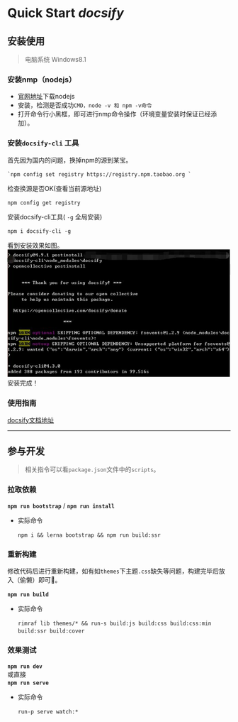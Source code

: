 # Quick Start   *docsify*

## 安装使用

> 电脑系统  Windows8.1

### 安装nmp（nodejs）

- [官网地址](https://nodejs.org/en/)下载nodejs
- 安装，检测是否成功`CMD，node -v 和 npm -v命令`
- 打开命令行小黑框，即可进行nmp命令操作（环境变量安装时保证已经添加）。  

### 安装`docsify-cli` 工具

首先因为国内的问题，换掉npm的源到某宝。

```
`npm config set registry https://registry.npm.taobao.org `
```

检查换源是否OK(查看当前源地址)

```
npm config get registry 
```

安装docsify-cli工具( `-g` 全局安装)

```
npm i docsify-cli -g
```

看到安装效果如图。  
![](_media/install-docsify.jpg)  
安装完成！

### 使用指南

[docsify文档地址](https://docsify.js.org/#/)  

---

## 参与开发

> 相关指令可以看`package.json`文件中的`scripts`。

### 拉取依赖

**`npm run bootstrap`** / **`npm run install`**

- 实际命令

  `npm i && lerna bootstrap && npm run build:ssr`

### 重新构建

修改代码后进行重新构建，如有如`themes`下主题`.css`缺失等问题，构建完毕后放入（偷懒）即可:dog:。

**`npm run build`**

- 实际命令

  `rimraf lib themes/* && run-s build:js build:css build:css:min build:ssr build:cover`

### 效果测试

**`npm run dev`**   
或直接  
**`npm run serve`**

- 实际命令

  `run-p serve watch:*`

  

